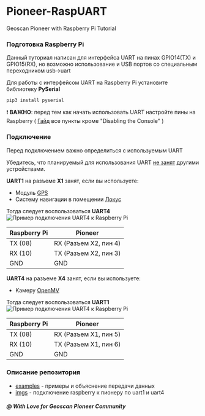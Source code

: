 # Pioneer-RaspUART
Geoscan Pioneer with Raspberry Pi Tutorial

### Подготовка Raspberry Pi
Данный туториал написан для интерфейса UART на пинах GPIO14(TX) и GPIO15(RX), но возможно использование и USB портов со специальным переходником usb->uart

Для работы с интерфейсом UART на Raspberry Pi установите библиотеку __PySerial__

```
pip3 install pyserial
```
:heavy_exclamation_mark: __ВАЖНО__: перед тем как начать использовать UART настройте пины на Raspberry ( [Гайд](https://spellfoundry.com/2016/05/29/configuring-gpio-serial-port-raspbian-jessie-including-pi-3-4/) все пункты кроме "Disabling the Console" )

### Подключение

Перед подключением важно определиться с используемым UART

Убедитесь, что планируемый для использования UART [не занят](https://pioneer-doc.readthedocs.io/ru/master/programming/lua/lua.html#id7) другими устройствами.

__UART1__ на разъеме __X1__ занят, если вы используете:
* Модуль [GPS](https://www.geoscan.aero/themes/geoscan/assets/products/tabs/pioneer/manual/module/gps.html)
* Систему навигации в помещении [Локус](https://www.geoscan.aero/themes/geoscan/assets/products/tabs/pioneer/manual/indoor_nav.html)

Тогда следует воспользоваться __UART4__
![Пример подключения UART4 к Raspberry Pi](/imgs/uart4.png)

Raspberry Pi | Pioneer
------------ | -------------
TX (08) | RX (Разъем X2, пин 4)
RX (10) | TX (Разъем X2, пин 3)
GND | GND

__UART4__ на разъеме __X4__ занят, если вы используете:
* Камеру [OpenMV](https://www.geoscan.aero/themes/geoscan/assets/products/tabs/pioneer/manual/module/openMV.html)

Тогда следует воспользоваться __UART1__
![Пример подключения UART4 к Raspberry Pi](/imgs/uart1.png)

Raspberry Pi | Pioneer
------------ | -------------
TX (08) | RX (Разъем X1, пин 5)
RX (10) | TX (Разъем X1, пин 6)
GND | GND

### Описание репозитория
* [examples](https://github.com/IlyaDanilenko/pioneer-raspuart/tree/master/examples) - примеры и объяснение передачи данных
* [imgs](https://github.com/IlyaDanilenko/pioneer-raspuart/tree/master/imgs) - подключение raspberry к пионеру по uart1 и uart4

##### @ With Love for Geoscan Pioneer Community
